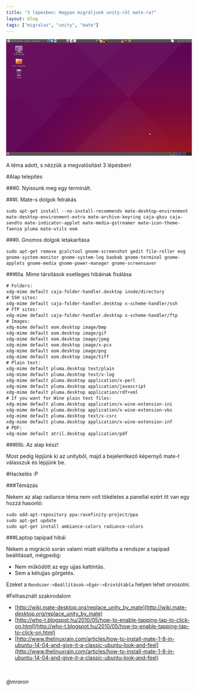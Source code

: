 ```yaml
---
title: "3 lépésben: Hogyan migráljunk unity-ről mate-ra?"
layout: blog
tags: ["migralas", "unity", "mate"]
---
```


<img src="/ubuntumate1504.png">

A téma adott, s nézzük a megvalósítást 3 lépésben!

#Alap telepítés

###0. Nyissunk meg egy terminált.

###I. Mate-s dolgok felrakás

```
sudo apt-get install --no-install-recommends mate-desktop-environment mate-desktop-environment-extra mate-archive-keyring caja-gksu caja-sendto mate-indicator-applet mate-media-gstreamer mate-icon-theme-faenza pluma mate-utils eom
```

###II. Gnomos dolgok letakarítása

```
sudo apt-get remove gcalctool gnome-screenshot gedit file-roller eog gnome-system-monitor gnome-system-log baobab gnome-terminal gnome-applets gnome-media gnome-power-manager gnome-screensaver
```

###IIIa. Mime társítások esetleges hibáinak fixálása

```
# Folders:
xdg-mime default caja-folder-handler.desktop inode/directory
# SSH sites:
xdg-mime default caja-folder-handler.desktop x-scheme-handler/ssh
# FTP sites:
xdg-mime default caja-folder-handler.desktop x-scheme-handler/ftp
# Images:
xdg-mime default eom.desktop image/bmp
xdg-mime default eom.desktop image/gif
xdg-mime default eom.desktop image/jpeg
xdg-mime default eom.desktop image/x-pcx
xdg-mime default eom.desktop image/png
xdg-mime default eom.desktop image/tiff
# Plain text:
xdg-mime default pluma.desktop text/plain
xdg-mime default pluma.desktop text/x-log
xdg-mime default pluma.desktop application/x-perl
xdg-mime default pluma.desktop application/javascript
xdg-mime default pluma.desktop application/rdf+xml
# If you want for Wine plain text files:
xdg-mime default pluma.desktop application/x-wine-extension-ini
xdg-mime default pluma.desktop application/x-wine-extension-vbs
xdg-mime default pluma.desktop text/x-csrc
xdg-mime default pluma.desktop application/x-wine-extension-inf
# PDF:
xdg-mime default atril.desktop application/pdf
```

###IIIb. Az alap kész!

Most pedig lépjünk ki az unityből, majd a bejelentkező képernyő mate-t válasszuk és lépjünk be.

#Hackelés :P

###Témázás

Nekem az alap radiance téma nem volt tökéletes a panellal ezért itt van egy hozzá hasonló:

```
sudo add-apt-repository ppa:ravefinity-project/ppa
sudo apt-get update
sudo apt-get install ambiance-colors radiance-colors
```

###Laptop tapipad hibái


Nekem a migráció során valami miatt elálította a rendszer a tapipad beállításait, mégpedig:

- Nem működött az egy ujjas kattintás.
- Sem a kétujjas görgetés.

Ezeket a ```Rendszer->Beállítások->Egér->Érintőtábla``` helyen lehet orvosolni.

#Felhasznált szakirodalom

- [http://wiki.mate-desktop.org/replace_unity_by_mate](http://wiki.mate-desktop.org/replace_unity_by_mate)
- [http://who-t.blogspot.hu/2010/05/how-to-enable-tapping-tap-to-click-on.html](http://who-t.blogspot.hu/2010/05/how-to-enable-tapping-tap-to-click-on.html)
- [http://www.thelinuxrain.com/articles/how-to-install-mate-1-8-in-ubuntu-14-04-and-give-it-a-classic-ubuntu-look-and-feel](http://www.thelinuxrain.com/articles/how-to-install-mate-1-8-in-ubuntu-14-04-and-give-it-a-classic-ubuntu-look-and-feel)

<br><br>
_@mraron_
<br><br>
